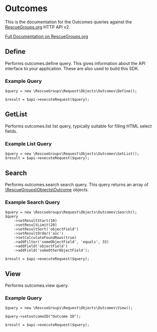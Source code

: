 # Outcomes

This is the documentation for the Outcomes queries against the [RescueGroups.org](https://www.rescuegroups.org/) HTTP API v2.

[Full Documentation on RescueGroups.org](https://userguide.rescuegroups.org/display/APIDG/Object+definitions#Objectdefinitions-outcomes)

## Define
Performs outcomes.define query. This gives information about the API interface to your application. These are also used to build this SDK.

### Example Query

    $query = new \RescueGroups\Request\Objects\Outcomes\Define();

    $result = $api->executeRequest($query);
## GetList
Performs outcomes.list list query, typically suitable for filling HTML select fields.

### Example List Query

    $query = new \RescueGroups\Request\Objects\Outcomes\GetList();
    $result = $api->executeRequest($query);
## Search
Performs outcomes.search search query. This query returns an array of [\RescueGroups\Objects\Outcome](../../../src/Objects/Outcome.php) objects.

### Example Search Query

    $query = new \RescueGroups\Request\Objects\Outcomes\Search();
    $query
        ->setResultStart(10)
        ->setResultLimit(20)
        ->setResultSort('objectField')
        ->setResultOrder('asc')
        ->setCalculateFoundRows(true)
        ->addFilter('someObjectField', 'equals', 33)
        ->addField('objectField')
        ->addField('someOtherObjectField');

    $result = $api->executeRequest($query);
## View
Performs outcomes.view query.

### Example Query

    $query = new \RescueGroups\Request\Objects\Outcomes\View();

    $query->setoutcomeID("Outcome ID");

    $result = $api->executeRequest($query);

